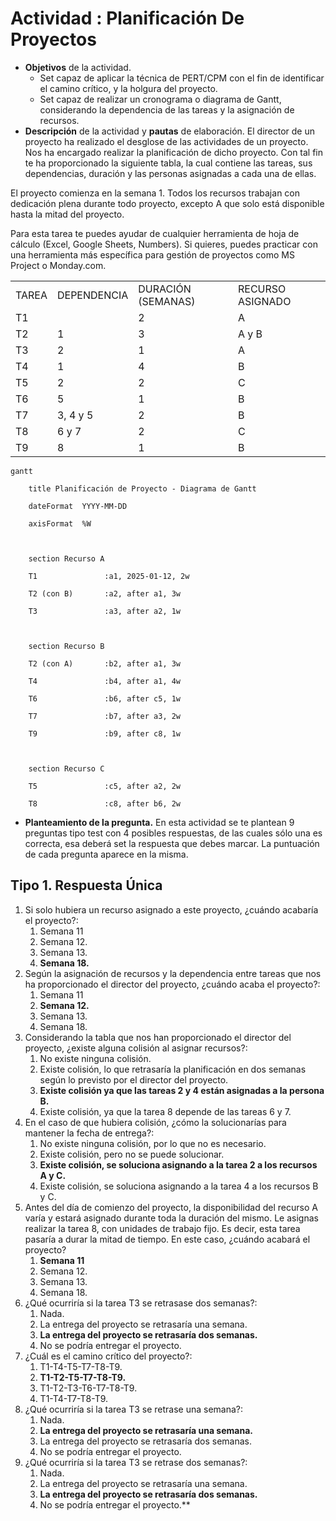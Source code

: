 # Actividad : Planificación De Proyectos

- **Objetivos** de la actividad.
    - Set capaz de aplicar la técnica de PERT/CPM con el fin de identificar el camino crítico, y la holgura del proyecto.
    - Set capaz de realizar un cronograma o diagrama de Gantt, considerando la dependencia de las tareas y la asignación de recursos.
- **Descripción** de la actividad y **pautas** de elaboración. El director de un proyecto ha realizado el desglose de las actividades de un proyecto. Nos ha encargado realizar la planificación de dicho proyecto. Con tal fin te ha proporcionado la siguiente tabla, la cual contiene las tareas, sus dependencias, duración y las personas asignadas a cada una de ellas.

El proyecto comienza en la semana 1. Todos los recursos trabajan con dedicación plena durante todo proyecto, excepto A que solo está disponible hasta la mitad del proyecto.

Para esta tarea te puedes ayudar de cualquier herramienta de hoja de cálculo (Excel, Google Sheets, Numbers). Si quieres, puedes practicar con una herramienta más específica para gestión de proyectos como MS Project o Monday.com.

|       |             |                    |                  |
| ----- | ----------- | ------------------ | ---------------- |
| TAREA | DEPENDENCIA | DURACIÓN (SEMANAS) | RECURSO ASIGNADO |
| T1    |             | 2                  | A                |
| T2    | 1           | 3                  | A y B            |
| T3    | 2           | 1                  | A                |
| T4    | 1           | 4                  | B                |
| T5    | 2           | 2                  | C                |
| T6    | 5           | 1                  | B                |
| T7    | 3, 4 y 5    | 2                  | B                |
| T8    | 6 y 7       | 2                  | C                |
| T9    | 8           | 1                  | B                |

```mermaid
gantt

    title Planificación de Proyecto - Diagrama de Gantt

    dateFormat  YYYY-MM-DD

    axisFormat  %W

  

    section Recurso A

    T1               :a1, 2025-01-12, 2w

    T2 (con B)       :a2, after a1, 3w

    T3               :a3, after a2, 1w

  

    section Recurso B

    T2 (con A)       :b2, after a1, 3w

    T4               :b4, after a1, 4w

    T6               :b6, after c5, 1w

    T7               :b7, after a3, 2w

    T9               :b9, after c8, 1w

  

    section Recurso C

    T5               :c5, after a2, 2w

    T8               :c8, after b6, 2w
```

- **Planteamiento de la pregunta.** En esta actividad se te plantean 9 preguntas tipo test con 4 posibles respuestas, de las cuales sólo una es correcta, esa deberá set la respuesta que debes marcar. La puntuación de cada pregunta aparece en la misma.

## Tipo 1. Respuesta Única

1. Si solo hubiera un recurso asignado a este proyecto, ¿cuándo acabaría el proyecto?:
    1. Semana 11
    2. Semana 12.
    3. Semana 13.
    4. **Semana 18.**
2. Según la asignación de recursos y la dependencia entre tareas que nos ha proporcionado el director del proyecto, ¿cuándo acaba el proyecto?:
	1. Semana 11
	2. **Semana 12.**
	3. Semana 13.
	4. Semana 18.
3. Considerando la tabla que nos han proporcionado el director del proyecto, ¿existe alguna colisión al asignar recursos?:
	1. No existe ninguna colisión.
	2. Existe colisión, lo que retrasaría la planificación en dos semanas según lo previsto por el director del proyecto.
	3. **Existe colisión ya que las tareas 2 y 4 están asignadas a la persona B.**
	4. Existe colisión, ya que la tarea 8 depende de las tareas 6 y 7.
4. En el caso de que hubiera colisión, ¿cómo la solucionarías para mantener la fecha de entrega?:
	1. No existe ninguna colisión, por lo que no es necesario.
	2. Existe colisión, pero no se puede solucionar.
	3. **Existe colisión, se soluciona asignando a la tarea 2 a los recursos A y C.**
	4. Existe colisión, se soluciona asignando a la tarea 4 a los recursos B y C.
5. Antes del día de comienzo del proyecto, la disponibilidad del recurso A varía y estará asignado durante toda la duración del mismo. Le asignas realizar la tarea 8, con unidades de trabajo fijo. Es decir, esta tarea pasaría a durar la mitad de tiempo. En este caso, ¿cuándo acabará el proyecto?
	1. **Semana 11**
	2. Semana 12.
	3. Semana 13.
	4. Semana 18.
6. ¿Qué ocurriría si la tarea T3 se retrasase dos semanas?:
	1. Nada.
	2. La entrega del proyecto se retrasaría una semana.
	3. **La entrega del proyecto se retrasaría dos semanas.**
	4. No se podría entregar el proyecto.
7. ¿Cuál es el camino crítico del proyecto?:
	1. T1-T4-T5-T7-T8-T9.
	2. **T1-T2-T5-T7-T8-T9.**
	3. T1-T2-T3-T6-T7-T8-T9.
	4. T1-T4-T7-T8-T9.
8. ¿Qué ocurriría si la tarea T3 se retrase una semana?:
	1. Nada.
	2. **La entrega del proyecto se retrasaría una semana.**
	3. La entrega del proyecto se retrasaría dos semanas.
	4. No se podría entregar el proyecto.
9. ¿Qué ocurriría si la tarea T3 se retrase dos semanas?:
	1. Nada.
	2. La entrega del proyecto se retrasaría una semana.
	3. **La entrega del proyecto se retrasaría dos semanas.**
	4. No se podría entregar el proyecto.**